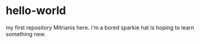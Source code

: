 # hello-world
my first repository
Mitrianis here. i'm a bored sparkie hat is hoping to learn something new.
